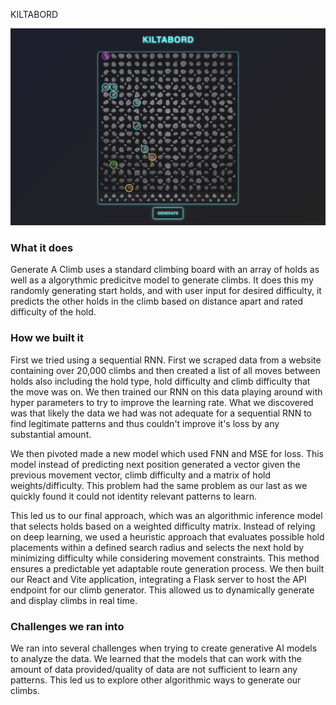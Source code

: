 KILTABORD

![](demo.png)

### What it does
Generate A Climb uses a standard climbing board with an array of holds as well as a algorythmic predicitve model to generate climbs. It does this my randomly generating start holds, and with user input for desired difficulty, it predicts the other holds in the climb based on distance apart and rated difficulty of the hold.

### How we built it
First we tried using a sequential RNN. First we scraped data from a website containing over 20,000 climbs and then created a list of all moves between holds also including the hold type, hold difficulty and climb difficulty that the move was on. We then trained our RNN on this data playing around with hyper parameters to try to improve the learning rate. What we discovered was that likely the data we had was not adequate for a sequential RNN to find legitimate patterns and thus couldn't improve it's loss by any substantial amount.

We then pivoted made a new model which used FNN and MSE for loss. This model instead of predicting next position generated a vector given the previous movement vector, climb difficulty and a matrix of hold weights/difficulty. This problem had the same problem as our last as we quickly found it could not identity relevant patterns to learn.

This led us to our final approach, which was an algorithmic inference model that selects holds based on a weighted difficulty matrix. Instead of relying on deep learning, we used a heuristic approach that evaluates possible hold placements within a defined search radius and selects the next hold by minimizing difficulty while considering movement constraints. This method ensures a predictable yet adaptable route generation process. We then built our React and Vite application, integrating a Flask server to host the API endpoint for our climb generator. This allowed us to dynamically generate and display climbs in real time.

### Challenges we ran into
We ran into several challenges when trying to create generative AI models to analyze the data. We learned that the models that can work with the amount of data provided/quality of data are not sufficient to learn any patterns. This led us to explore other algorithmic ways to generate our climbs.

